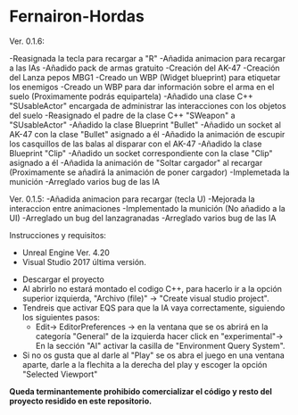 # Fernairon-Hordas

Ver. 0.1.6:


-Reasignada la tecla para recargar a "R"
-Añadida animacion para recargar a las IAs
-Añadido pack de armas gratuito
-Creación del AK-47
-Creación del Lanza pepos MBG1
-Creado un WBP (Widget blueprint) para etiquetar los enemigos
-Creado un WBP para dar información sobre el arma en el suelo (Proximamente podrás equipartela)
-Añadido una clase C++ "SUsableActor" encargada de administrar las interacciones con los objetos del suelo
-Reasignado el padre de la clase C++ "SWeapon" a "SUsableActor"
-Añadido la clase Blueprint "Bullet"
-Añadido un socket al AK-47 con la clase "Bullet" asignado a él
-Añadido la animación de escupir los casquillos de las balas al disparar con el AK-47
-Añadido la clase Blueprint "Clip"
-Añadido un socket correspondiente con la clase "Clip" asignado a él
-Añadida la animación de "Soltar cargador" al recargar (Proximamente se añadirá la animación de poner cargador)
-Implemetada la munición
-Arreglado varios bug de las IA


Ver. 0.1.5:
-Añadida animacion para recargar (tecla U)
-Mejorada la interaccion entre animaciones
-Implementado la munición (No añadido a la UI)
-Arreglado un bug del lanzagranadas
-Arreglado varios bug de las IA
 

Instrucciones y requisitos:

- Unreal Engine Ver. 4.20
- Visual Studio 2017 última versión.

+ Descargar el proyecto
+ Al abrirlo no estará montado el codigo C++, para hacerlo ir a la opción superior izquierda,  "Archivo (file)" -> "Create visual studio project".
+ Tendreis que activar EQS para que la IA vaya correctamente, siguiendo los siguientes pasos:
  - Edit-> EditorPreferences -> en la ventana que se os abrirá en la categoría "General" de la izquierda hacer click en "experimental"-> En la sección "AI" activar la casilla de "Environment Query System".
+ Si no os gusta que al darle al "Play" se os abra el juego en una ventana aparte, darle a la flechita a la derecha del play y escoger la opción "Selected Viewport"


 **Queda terminantemente prohibido comercializar el código y resto del proyecto residido en este repositorio.**
